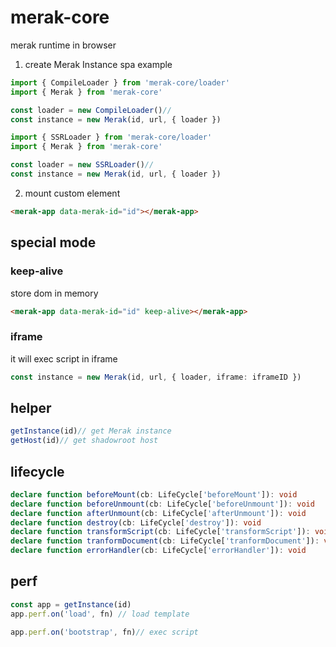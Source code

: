 # merak-core
merak runtime in browser

1. create Merak Instance
spa example
```ts
import { CompileLoader } from 'merak-core/loader'
import { Merak } from 'merak-core'

const loader = new CompileLoader()//
const instance = new Merak(id, url, { loader })
```
```ts
import { SSRLoader } from 'merak-core/loader'
import { Merak } from 'merak-core'

const loader = new SSRLoader()//
const instance = new Merak(id, url, { loader })
```


2. mount custom element
```html
<merak-app data-merak-id="id"></merak-app>

```

## special mode

### keep-alive

store dom in memory
```html
<merak-app data-merak-id="id" keep-alive></merak-app>
```

### iframe

it will exec script in iframe
```ts
const instance = new Merak(id, url, { loader, iframe: iframeID })
```


## helper
```ts
getInstance(id)// get Merak instance
getHost(id)// get shadowroot host
```


## lifecycle
```ts
declare function beforeMount(cb: LifeCycle['beforeMount']): void
declare function beforeUnmount(cb: LifeCycle['beforeUnmount']): void
declare function afterUnmount(cb: LifeCycle['afterUnmount']): void
declare function destroy(cb: LifeCycle['destroy']): void
declare function transformScript(cb: LifeCycle['transformScript']): void
declare function tranformDocument(cb: LifeCycle['tranformDocument']): void
declare function errorHandler(cb: LifeCycle['errorHandler']): void
```

## perf
```ts
const app = getInstance(id)
app.perf.on('load', fn) // load template

app.perf.on('bootstrap', fn)// exec script
```
